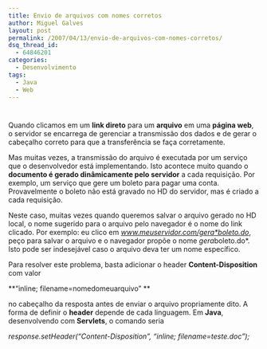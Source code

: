 ```yaml
---
title: Envio de arquivos com nomes corretos
author: Miguel Galves
layout: post
permalink: /2007/04/13/envio-de-arquivos-com-nomes-corretos/
dsq_thread_id:
  - 64846201
categories:
  - Desenvolvimento
tags:
  - Java
  - Web
---
```

# 

Quando clicamos em um **link direto** para um **arquivo** em uma **página web**, o servidor se encarrega de gerenciar a transmissão dos dados e de gerar o cabeçalho correto para que a transferência se faça corretamente.

Mas muitas vezes, a transmissão do arquivo é executada por um serviço que o desenvolvedor está implementando. Isto acontece muito quando o **documento é gerado dinâmicamente pelo servidor** a cada requisição. Por exemplo, um serviço que gere um boleto para pagar uma conta. Provavelmente o boleto não está gravado no HD do servidor, mas é criado a cada requisição.

Neste caso, muitas vezes quando queremos salvar o arquivo gerado no HD local, o nome sugerido para o arquivo pelo navegador é o nome do link clicado. Por exemplo: eu clico em *www.meuservidor.com/gera*boleto.do*, peço para salvar o arquivo e o navegador propõe o nome *gera*boleto.do*. Isto pode ser indesejável caso o arquivo deva ter um nome específico.

Para resolver este problema, basta adicionar o header **Content-Disposition** com valor

**“inline; filename=nomedomeuarquivo” **

no cabeçalho da resposta antes de enviar o arquivo propriamente dito. A forma de definir o **header** depende de cada linguagem. Em **Java**, desenvolvendo com **Servlets**, o comando seria

*response.setHeader(“Content-Disposition”, “inline; filename=teste.doc”);*